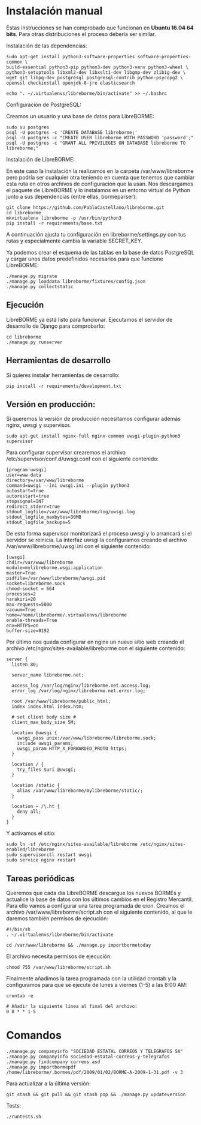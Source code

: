 # Instalación manual

Estas instrucciones se han comprobado que funcionan en **Ubuntu 16.04 64 bits**. Para otras distribuciones el proceso debería ser similar.

Instalación de las dependencias:

    sudo apt-get install python3-software-properties software-properties-common \
    build-essential python3-pip python3-dev python3-venv python3-wheel \
    python3-setuptools libxml2-dev libxslt1-dev libgmp-dev zlib1g-dev \
    wget git libpq-dev postgresql postgresql-contrib python-psycopg2 \
    openssl checkinstall openjdk-8-jre elasticsearch

    echo ". ~/.virtualenvs/libreborme/bin/activate" >> ~/.bashrc

Configuración de PostgreSQL:

Creamos un usuario y una base de datos para LibreBORME:

    sudo su postgres
    psql -U postgres -c 'CREATE DATABASE libreborme;'
    psql -U postgres -c "CREATE USER libreborme WITH PASSWORD 'password';"
    psql -U postgres -c "GRANT ALL PRIVILEGES ON DATABASE libreborme TO libreborme;"

Instalación de LibreBORME:

En este caso la instalación la realizamos en la carpeta /var/www/libreborme pero podría
ser cualquier otra teniendo en cuenta que tenemos que cambiar esta ruta en otros archivos de
configuración que la usan. Nos descargamos el paquete de LibreBORME y lo instalamos en
un entorno virtual de Python junto a sus dependencias (entre ellas, bormeparser):

    git clone https://github.com/PabloCastellano/libreborme.git
    cd libreborme
    mkvirtualenv libreborme -p /usr/bin/python3
    pip install -r requirements/base.txt

A continuación ajusta tu configuración en libreborme/settings.py con tus rutas y especialmente cambia
la variable SECRET_KEY.

Ya podemos crear el esquema de las tablas en la base de datos PostgreSQL y
cargar unos datos predefinidos necesarios para que funcione LibreBORME:

    ./manage.py migrate
    ./manage.py loaddata libreborme/fixtures/config.json
    ./manage.py collectstatic

## Ejecución

LibreBORME ya está listo para funcionar. Ejecutamos el servidor de desarrollo de Django para comprobarlo:

    cd libreborme
    ./manage.py runserver

## Herramientas de desarrollo

Si quieres instalar herramientas de desarrollo:

    pip install -r requirements/development.txt

## Versión en producción:

Si queremos la versión de producción necesitamos configurar además nginx, uwsgi y supervisor.

    sudo apt-get install nginx-full nginx-common uwsgi-plugin-python3 supervisor

Para configurar supervisor crearemos el archivo /etc/supervisor/conf.d/uwsgi.conf con el
siguiente contenido:

    [program:uwsgi]
    user=www-data
    directory=/var/www/libreborme
    command=uwsgi --ini uwsgi.ini --plugin python3
    autostart=true
    autorestart=true
    stopsignal=INT
    redirect_stderr=true
    stdout_logfile=/var/www/libreborme/log/uwsgi.log
    stdout_logfile_maxbytes=30MB
    stdout_logfile_backups=5

De esta forma supervisor monitorizará el proceso uwsgi y lo arrancará si el servidor se reinicia.
La interfaz uwsgi la configuramos creando el archivo /var/www/libreborme/uwsgi.ini con el siguiente contenido:

    [uwsgi]
    chdir=/var/www/libreborme
    module=mylibreborme.wsgi:application
    master=True
    pidfile=/var/www/libreborme/uwsgi.pid
    socket=libreborme.sock
    chmod-socket = 664
    processes=2
    harakiri=20
    max-requests=5000
    vacuum=True
    home=/home/libreborme/.virtualenvs/libreborme
    enable-threads=True
    env=HTTPS=on
    buffer-size=8192

Por último nos queda configurar en nginx un nuevo sitio web creando el archivo /etc/nginx/sites-available/libreborme
con el siguiente contenido:

    server {
      listen 80;

      server_name libreborme.net;

      access_log /var/log/nginx/libreborme.net.access.log;
      error_log /var/log/nginx/libreborme.net.error.log;

      root /var/www/libreborme/public_html;
      index index.html index.htm;

      # set client body size #
      client_max_body_size 5M;

      location @uwsgi {
        uwsgi_pass unix:/var/www/libreborme/libreborme.sock;
        include uwsgi_params;
        uwsgi_param HTTP_X_FORWARDED_PROTO https;
      }

      location / {
        try_files $uri @uwsgi;
      }

      location /static {
        alias /var/www/libreborme/mylibreborme/static/;
      }

      location ~ /\.ht {
        deny all;
      }
    }

Y activamos el sitio:

    sudo ln -sf /etc/nginx/sites-available/libreborme /etc/nginx/sites-enabled/libreborme
    sudo supervisorctl restart uwsgi
    sudo service nginx restart

## Tareas periódicas

Queremos que cada día LibreBORME descargue los nuevos BORMEs y actualice la base
de datos con los últimos cambios en el Registro Mercantil. Para ello vamos a configurar
una tarea programada de cron. Creamos el archivo /var/www/libreborme/script.sh con el
siguiente contenido, al que le daremos también permisos de ejecución:

    #!/bin/sh
    . ~/.virtualenvs/libreborme/bin/activate

    cd /var/www/libreborme && ./manage.py importbormetoday

El archivo necesita permisos de ejecución:

    chmod 755 /var/www/libreborme/script.sh

Finalmente añadimos la tarea programada con la utilidad crontab y la configuramos para
que se ejecute de lunes a viernes (1-5) a las 8:00 AM:

    crontab -e

    # Añadir la siguiente línea al final del archivo:
    0 8 * * 1-5

# Comandos

    ./manage.py companyinfo "SOCIEDAD ESTATAL CORREOS Y TELEGRAFOS SA"
    ./manage.py companyinfo sociedad-estatal-correos-y-telegrafos
    ./manage.py findcompany correos asd
    ./manage.py importbormepdf /home/libreborme/.bormes/pdf/2009/01/02/BORME-A-2009-1-31.pdf -v 3

Para actualizar a la última versión:

    git stash && git pull && git stash pop && ./manage.py updateversion

Tests:

    ./runtests.sh
